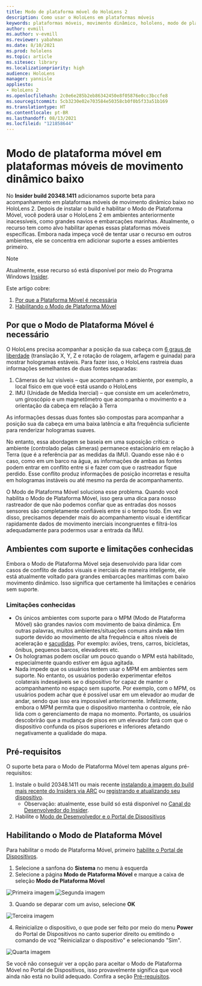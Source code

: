 ```yaml
---
title: Modo de plataforma móvel do HoloLens 2
description: Como usar o HoloLens em plataformas móveis
keywords: plataformas móveis, movimento dinâmico, hololens, modo de plataforma móvel
author: evmill
ms.author: v-evmill
ms.reviewer: yabahman
ms.date: 8/10/2021
ms.prod: hololens
ms.topic: article
ms.sitesec: library
ms.localizationpriority: high
audience: HoloLens
manager: yannisle
appliesto:
- HoloLens 2
ms.openlocfilehash: 2c0e6e285b2eb86342450e8f05876e0cc3bccfe8
ms.sourcegitcommit: 5cb3230e02e703584e50358cb0f0b5f33a51b169
ms.translationtype: HT
ms.contentlocale: pt-BR
ms.lasthandoff: 08/13/2021
ms.locfileid: "121858644"
---
```

# <a name="moving-platform-mode-on-low-dynamic-motion-moving-platforms"></a>Modo de plataforma móvel em plataformas móveis de movimento dinâmico baixo

No **Insider build 20348.1411** adicionamos suporte beta para acompanhamento em plataformas móveis de movimento dinâmico baixo no HoloLens 2. Depois de instalar o build e habilitar o Modo de Plataforma Móvel, você poderá usar o HoloLens 2 em ambientes anteriormente inacessíveis, como grandes navios e embarcações marinhas. Atualmente, o recurso tem como alvo habilitar apenas essas plataformas móveis específicas. Embora nada impeça você de tentar usar o recurso em outros ambientes, ele se concentra em adicionar suporte a esses ambientes primeiro.

> [!NOTE]
> Atualmente, esse recurso só está disponível por meio do Programa Windows [Insider](hololens-insider.md).

Este artigo cobre:

1. [Por que a Plataforma Móvel é necessária](#why-moving-platform-mode-is-necessary)
1. [Habilitando o Modo de Plataforma Móvel](#enabling-moving-platform-mode)

## <a name="why-moving-platform-mode-is-necessary"></a>Por que o Modo de Plataforma Móvel é necessário

O HoloLens precisa acompanhar a posição da sua cabeça com [6 graus de liberdade](https://en.wikipedia.org/wiki/Six_degrees_of_freedom) (translação X, Y, Z e rotação de rolagem, arfagem e guinada) para mostrar hologramas estáveis. Para fazer isso, o HoloLens rastreia duas informações semelhantes de duas fontes separadas:

1. Câmeras de luz visíveis – que acompanham o ambiente, por exemplo, a local físico em que você está usando o HoloLens
1. IMU (Unidade de Medida Inercial) – que consiste em um acelerômetro, um giroscópio e um magnetômetro que acompanha o movimento e a orientação da cabeça em relação à Terra

As informações dessas duas fontes são compostas para acompanhar a posição sua da cabeça em uma baixa latência e alta frequência suficiente para renderizar hologramas suaves.

No entanto, essa abordagem se baseia em uma suposição crítica: o ambiente (controlado pelas câmeras) permanece estacionário em relação à Terra (que é a referência par as medidas da IMU). Quando esse não é o caso, como em um barco na água, as informações de ambas as fontes podem entrar em conflito entre si e fazer com que o rastreador fique perdido. Esse conflito produz informações de posição incorretas e resulta em hologramas instáveis ou até mesmo na perda de acompanhamento.

O Modo de Plataforma Móvel soluciona esse problema. Quando você habilita o Modo de Plataforma Móvel, isso gera uma dica para nosso rastreador de que não podemos confiar que as entradas dos nossos sensores são completamente confiáveis entre si o tempo todo. Em vez disso, precisamos depender mais do acompanhamento visual e identificar rapidamente dados de movimento inerciais incongruentes e filtrá-los adequadamente para podermos usar a entrada da IMU.

## <a name="supported-environments-and-known-limitations"></a>Ambientes com suporte e limitações conhecidas

Embora o Modo de Plataforma Móvel seja desenvolvido para lidar com casos de conflito de dados visuais e inerciais de maneira inteligente, ele está atualmente voltado para grandes embarcações marítimas com baixo movimento dinâmico. Isso significa que certamente há limitações e cenários sem suporte.

### <a name="known-limitations"></a>Limitações conhecidas

- Os únicos ambientes com suporte para o MPM (Modo de Plataforma Móvel) são grandes navios com movimento de baixa dinâmica. Em outras palavras, muitos ambientes/situações comuns ainda **não** têm suporte devido ao movimento de alta frequência e altos níveis de aceleração e [sacudidas](https://en.wikipedia.org/wiki/Jerk_(physics)). Por exemplo: aviões, trens, carros, bicicletas, ônibus, pequenos barcos, elevadores etc.
- Os hologramas podem oscilar um pouco quando o MPM está habilitado, especialmente quando estiver em água agitada.
- Nada impede que os usuários tentem usar o MPM em ambientes sem suporte. No entanto, os usuários poderão experimentar efeitos colaterais indesejáveis se o dispositivo for capaz de manter o acompanhamento no espaço sem suporte. Por exemplo, com o MPM, os usuários podem achar que é possível usar em um elevador ao mudar de andar, sendo que isso era impossível anteriormente. Infelizmente, embora o MPM permita que o dispositivo mantenha o controle, ele não lida com o gerenciamento de mapa no momento. Portanto, os usuários descobrirão que a mudança de pisos em um elevador fará com que o dispositivo confunda os pisos superiores e inferiores afetando negativamente a qualidade do mapa.

## <a name="prerequisites"></a>Pré-requisitos

O suporte beta para o Modo de Plataforma Móvel tem apenas alguns pré-requisitos:

1. Instale o build 20348.1411 ou mais recente [instalando a imagem do build mais recente do Insiders via ARC](hololens-insider.md#ffu-download-and-flash-directions) ou [registrando e atualizando seu dispositivo](hololens-insider.md#start-receiving-insider-builds).
   - Observação: atualmente, esse build só está disponível no [Canal do Desenvolvedor do Insider](hololens-insider.md#start-receiving-insider-builds).
2. Habilite o [Modo de Desenvolvedor e o Portal de Dispositivos](/mixed-reality/develop/platform-capabilities-and-apis/using-the-windows-device-portal)

## <a name="enabling-moving-platform-mode"></a>Habilitando o Modo de Plataforma Móvel

Para habilitar o modo de Plataforma Móvel, primeiro [habilite o Portal de Dispositivos](/windows/mixed-reality/develop/platform-capabilities-and-apis/using-the-windows-device-portal).

1. Selecione a sanfona do **Sistema** no menu à esquerda
2. Selecione a página **Modo de Plataforma Móvel** e marque a caixa de seleção **Modo de Plataforma Móvel**

![Primeira imagem](.\images\moving-platform-1.png) ![Segunda imagem](.\images\moving-platform-2.png)

3. Quando se deparar com um aviso, selecione **OK**

![Terceira imagem](.\images\moving-platform-3.png)

4. Reinicialize o dispositivo, o que pode ser feito por meio do menu **Power** do Portal de Dispositivos no canto superior direito ou emitindo o comando de voz &quot;Reinicializar o dispositivo&quot; e selecionando &quot;Sim&quot;.

![Quarta imagem](.\images\moving-platform-4.png)

Se você não conseguir ver a opção para aceitar o Modo de Plataforma Móvel no Portal de Dispositivos, isso provavelmente significa que você ainda não está no build adequado. Confira a seção [Pré-requisitos](#prerequisites).
